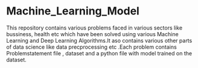 # Machine_Learning_Model
This repository contains various problems faced in various sectors like bussiness, health etc which have been solved using various Machine Learning and Deep Learning Algorithms.It aso contains various other parts of data science like data precprocessing etc .Each problem contains Problemstatement file , dataset and a python file with model trained on the dataset.

